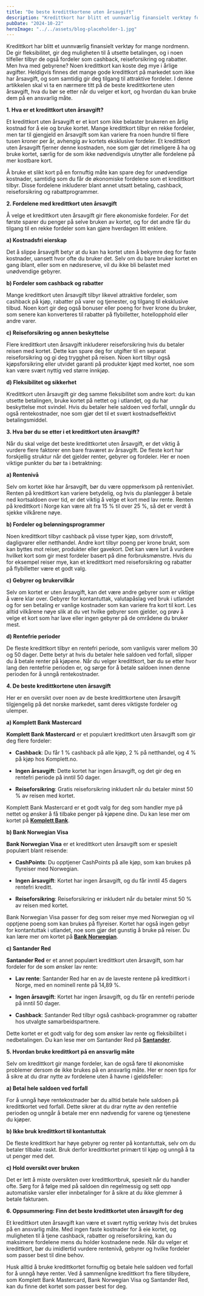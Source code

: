 ```yaml
---
title: "De beste kredittkortene uten årsavgift"
description: "Kredittkort har blitt et uunnværlig finansielt verktøy for mange nordmenn. De gir fleksibilitet, gir deg muligheten til å utsette betalingen, og i noen tilfeller tilbyr de også fordeler som cashback, reiseforsikring og rabatter. Men hva med gebyrene? Noen kredittkort kan koste deg mye i årlige avgifter. Heldigvis finnes det mange gode kredittkort på markedet som &#8230; Read more"
pubDate: "2024-10-22"
heroImage: "../../assets/blog-placeholder-1.jpg"
---
```


Kredittkort har blitt et uunnværlig finansielt verktøy for mange nordmenn. De gir fleksibilitet, gir deg muligheten til å utsette betalingen, og i noen tilfeller tilbyr de også fordeler som cashback, reiseforsikring og rabatter. Men hva med gebyrene? Noen kredittkort kan koste deg mye i årlige avgifter. Heldigvis finnes det mange gode kredittkort på markedet som ikke har årsavgift, og som samtidig gir deg tilgang til attraktive fordeler. I denne artikkelen skal vi ta en nærmere titt på de beste kredittkortene uten årsavgift, hva du bør se etter når du velger et kort, og hvordan du kan bruke dem på en ansvarlig måte.

**1. Hva er et kredittkort uten årsavgift?**

Et kredittkort uten årsavgift er et kort som ikke belaster brukeren en årlig kostnad for å eie og bruke kortet. Mange kredittkort tilbyr en rekke fordeler, men tar til gjengjeld en årsavgift som kan variere fra noen hundre til flere tusen kroner per år, avhengig av kortets eksklusive fordeler. Et kredittkort uten årsavgift fjerner denne kostnaden, noe som gjør det rimeligere å ha og bruke kortet, særlig for de som ikke nødvendigvis utnytter alle fordelene på mer kostbare kort.

Å bruke et slikt kort på en fornuftig måte kan spare deg for unødvendige kostnader, samtidig som du får de økonomiske fordelene som et kredittkort tilbyr. Disse fordelene inkluderer blant annet utsatt betaling, cashback, reiseforsikring og rabattprogrammer.

**2. Fordelene med kredittkort uten årsavgift**

Å velge et kredittkort uten årsavgift gir flere økonomiske fordeler. For det første sparer du penger på selve bruken av kortet, og for det andre får du tilgang til en rekke fordeler som kan gjøre hverdagen litt enklere.

**a) Kostnadsfri eierskap**

Det å slippe årsavgift betyr at du kan ha kortet uten å bekymre deg for faste kostnader, uansett hvor ofte du bruker det. Selv om du bare bruker kortet en gang iblant, eller som en nødsreserve, vil du ikke bli belastet med unødvendige gebyrer.

**b) Fordeler som cashback og rabatter**

Mange kredittkort uten årsavgift tilbyr likevel attraktive fordeler, som cashback på kjøp, rabatter på varer og tjenester, og tilgang til eksklusive tilbud. Noen kort gir deg også bonuser eller poeng for hver krone du bruker, som senere kan konverteres til rabatter på flybilletter, hotellopphold eller andre varer.

**c) Reiseforsikring og annen beskyttelse**

Flere kredittkort uten årsavgift inkluderer reiseforsikring hvis du betaler reisen med kortet. Dette kan spare deg for utgifter til en separat reiseforsikring og gi deg trygghet på reisen. Noen kort tilbyr også kjøpsforsikring eller utvidet garanti på produkter kjøpt med kortet, noe som kan være svært nyttig ved større innkjøp.

**d) Fleksibilitet og sikkerhet**

Kredittkort uten årsavgift gir deg samme fleksibilitet som andre kort: du kan utsette betalingen, bruke kortet på nettet og i utlandet, og du har beskyttelse mot svindel. Hvis du betaler hele saldoen ved forfall, unngår du også rentekostnader, noe som gjør det til et svært kostnadseffektivt betalingsmiddel.

**3. Hva bør du se etter i et kredittkort uten årsavgift?**

Når du skal velge det beste kredittkortet uten årsavgift, er det viktig å vurdere flere faktorer enn bare fraværet av årsavgift. De fleste kort har forskjellig struktur når det gjelder renter, gebyrer og fordeler. Her er noen viktige punkter du bør ta i betraktning:

**a) Rentenivå**

Selv om kortet ikke har årsavgift, bør du være oppmerksom på rentenivået. Renten på kredittkort kan variere betydelig, og hvis du planlegger å betale ned kortsaldoen over tid, er det viktig å velge et kort med lav rente. Renten på kredittkort i Norge kan være alt fra 15 % til over 25 %, så det er verdt å sjekke vilkårene nøye.

**b) Fordeler og belønningsprogrammer**

Noen kredittkort tilbyr cashback på visse typer kjøp, som drivstoff, dagligvarer eller netthandel. Andre kort tilbyr poeng per krone brukt, som kan byttes mot reiser, produkter eller gavekort. Det kan være lurt å vurdere hvilket kort som gir mest fordeler basert på dine forbruksmønstre. Hvis du for eksempel reiser mye, kan et kredittkort med reiseforsikring og rabatter på flybilletter være et godt valg.

**c) Gebyrer og brukervilkår**

Selv om kortet er uten årsavgift, kan det være andre gebyrer som er viktige å være klar over. Gebyrer for kontantuttak, valutapåslag ved bruk i utlandet og for sen betaling er vanlige kostnader som kan variere fra kort til kort. Les alltid vilkårene nøye slik at du vet hvilke gebyrer som gjelder, og prøv å velge et kort som har lave eller ingen gebyrer på de områdene du bruker mest.

**d) Rentefrie perioder**

De fleste kredittkort tilbyr en rentefri periode, som vanligvis varer mellom 30 og 50 dager. Dette betyr at hvis du betaler hele saldoen ved forfall, slipper du å betale renter på kjøpene. Når du velger kredittkort, bør du se etter hvor lang den rentefrie perioden er, og sørge for å betale saldoen innen denne perioden for å unngå rentekostnader.

**4. De beste kredittkortene uten årsavgift**

Her er en oversikt over noen av de beste kredittkortene uten årsavgift tilgjengelig på det norske markedet, samt deres viktigste fordeler og ulemper.

**a) Komplett Bank Mastercard**

**Komplett Bank Mastercard** er et populært kredittkort uten årsavgift som gir deg flere fordeler:

- **Cashback**: Du får 1 % cashback på alle kjøp, 2 % på netthandel, og 4 % på kjøp hos Komplett.no.

- **Ingen årsavgift**: Dette kortet har ingen årsavgift, og det gir deg en rentefri periode på inntil 50 dager.

- **Reiseforsikring**: Gratis reiseforsikring inkludert når du betaler minst 50 % av reisen med kortet.

Komplett Bank Mastercard er et godt valg for deg som handler mye på nettet og ønsker å få tilbake penger på kjøpene dine. Du kan lese mer om kortet på **[Komplett Bank](https://www.komplettbank.no)**.

**b) Bank Norwegian Visa**

**Bank Norwegian Visa** er et kredittkort uten årsavgift som er spesielt populært blant reisende:

- **CashPoints**: Du opptjener CashPoints på alle kjøp, som kan brukes på flyreiser med Norwegian.

- **Ingen årsavgift**: Kortet har ingen årsavgift, og du får inntil 45 dagers rentefri kreditt.

- **Reiseforsikring**: Reiseforsikring er inkludert når du betaler minst 50 % av reisen med kortet.

Bank Norwegian Visa passer for deg som reiser mye med Norwegian og vil opptjene poeng som kan brukes på flyreiser. Kortet har også ingen gebyr for kontantuttak i utlandet, noe som gjør det gunstig å bruke på reiser. Du kan lære mer om kortet på **[Bank Norwegian](https://www.banknorwegian.no)**.

**c) Santander Red**

**Santander Red** er et annet populært kredittkort uten årsavgift, som har fordeler for de som ønsker lav rente:

- **Lav rente**: Santander Red har en av de laveste rentene på kredittkort i Norge, med en nominell rente på 14,89 %.

- **Ingen årsavgift**: Kortet har ingen årsavgift, og du får en rentefri periode på inntil 50 dager.

- **Cashback**: Santander Red tilbyr også cashback-programmer og rabatter hos utvalgte samarbeidspartnere.

Dette kortet er et godt valg for deg som ønsker lav rente og fleksibilitet i nedbetalingen. Du kan lese mer om Santander Red på **[Santander](https://www.santanderconsumer.no)**.

**5. Hvordan bruke kredittkort på en ansvarlig måte**

Selv om kredittkort gir mange fordeler, kan de også føre til økonomiske problemer dersom de ikke brukes på en ansvarlig måte. Her er noen tips for å sikre at du drar nytte av fordelene uten å havne i gjeldsfeller:

**a) Betal hele saldoen ved forfall**

For å unngå høye rentekostnader bør du alltid betale hele saldoen på kredittkortet ved forfall. Dette sikrer at du drar nytte av den rentefrie perioden og unngår å betale mer enn nødvendig for varene og tjenestene du kjøper.

**b) Ikke bruk kredittkort til kontantuttak**

De fleste kredittkort har høye gebyrer og renter på kontantuttak, selv om du betaler tilbake raskt. Bruk derfor kredittkortet primært til kjøp og unngå å ta ut penger med det.

**c) Hold oversikt over bruken**

Det er lett å miste oversikten over kredittkortbruk, spesielt når du handler ofte. Sørg for å følge med på saldoen din regelmessig og sett opp automatiske varsler eller innbetalinger for å sikre at du ikke glemmer å betale fakturaen.

**6. Oppsummering: Finn det beste kredittkortet uten årsavgift for deg**

Et kredittkort uten årsavgift kan være et svært nyttig verktøy hvis det brukes på en ansvarlig måte. Med ingen faste kostnader for å eie kortet, og muligheten til å tjene cashback, rabatter og reiseforsikring, kan du maksimere fordelene mens du holder kostnadene nede. Når du velger et kredittkort, bør du imidlertid vurdere rentenivå, gebyrer og hvilke fordeler som passer best til dine behov.

Husk alltid å bruke kredittkortet fornuftig og betale hele saldoen ved forfall for å unngå høye renter. Ved å sammenligne kredittkort fra flere tilbydere, som Komplett Bank Mastercard, Bank Norwegian Visa og Santander Red, kan du finne det kortet som passer best for deg.